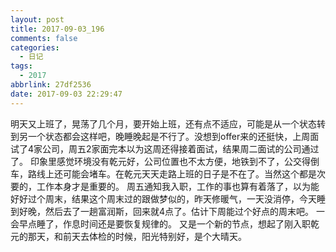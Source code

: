 ```yaml
---
layout: post
title: 2017-09-03_196
comments: false
categories:
  - 日记
tags:
  - 2017
abbrlink: 27df2536
date: 2017-09-03 22:29:47
---
```


  明天又上班了，晃荡了几个月，要开始上班，还有点不适应，可能是从一个状态转到另一个状态都会这样吧，晚睡晚起是不行了。没想到offer来的还挺快，上周面试了4家公司，周五2家面完本以为这周还得接着面试，结果周二面试的公司通过了。
  印象里感觉环境没有乾元好，公司位置也不太方便，地铁到不了，公交得倒车，路线上还可能会堵车。在乾元天天走路上班的日子是不在了。当然这个都是次要的，工作本身才是重要的。
  周五通知我入职，工作的事也算有着落了，以为能好好过个周末，结果这个周末过的跟做梦似的，昨天修暖气，一天没消停，今天睡到好晚，然后去了一趟富润斯，回来就4点了。估计下周能过个好点的周末吧。
  一会早点睡了，作息时间还是要恢复规律的。
  又是一个新的节点，想起了刚入职乾元的那天，和前天去体检的时候，阳光特别好，是个大晴天。
